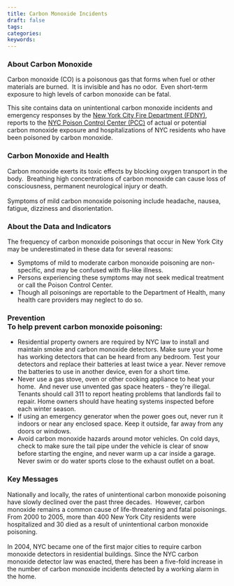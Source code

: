 ```yaml
---
title: Carbon Monoxide Incidents
draft: false
tags: 
categories: 
keywords: 
---
```

<h3 id="descriptiontitle">About Carbon Monoxide</h3>
<p>Carbon monoxide (CO) is a poisonous gas that forms when fuel or other materials are burned.&nbsp; It is invisible and has no odor.&nbsp; Even short-term exposure to high levels of carbon monoxide can be fatal.</p>
<p>This site contains data on unintentional carbon monoxide incidents and emergency responses by the <a href="http://www.nyc.gov/html/fdny/html/home2.shtml" target="_blank">New York City Fire Department (FDNY)</a>, reports to the <a href="http://www1.nyc.gov/site/doh/health/health-topics/poison-control.page" target="_blank">NYC Poison Control Center (PCC)</a> of actual or potential carbon monoxide exposure and hospitalizations of NYC residents who have been poisoned by carbon monoxide.</p>
<h3>Carbon Monoxide and Health</h3>
<p>Carbon monoxide exerts its toxic effects by blocking oxygen transport in the body.&nbsp; Breathing high concentrations of carbon monoxide can cause loss of consciousness, permanent neurological injury or death. <br /><br />Symptoms of mild carbon monoxide poisoning include headache, nausea, fatigue, dizziness and disorientation.</p>
<h3>About the Data and Indicators</h3>
<p>The frequency of carbon monoxide poisonings that occur in New York City may be underestimated in these data for several reasons:</p>
<ul>
<li>Symptoms of mild to moderate carbon monoxide poisoning are non-specific, and may be confused with flu-like illness.</li>
<li>Persons experiencing these symptoms may not seek medical treatment or call the Poison Control Center.</li>
<li>Though all poisonings are reportable to the Department of Health, many health care providers may neglect to do so.</li>
</ul>
<h3>Prevention<br />To help prevent carbon monoxide poisoning:</h3>
<ul>
<li>Residential property owners are required by NYC law to install and maintain smoke and carbon monoxide detectors. Make sure your home has working detectors that can be heard from any bedroom. Test your detectors and replace their batteries at least twice a year. Never remove the batteries to use in another device, even for a short time.</li>
<li>Never use a gas stove, oven or other cooking appliance to heat your home.&nbsp; And never use unvented gas space heaters - they're illegal.&nbsp; Tenants should call 311 to report heating problems that landlords fail to repair. Home owners should have heating systems inspected before each winter season.&nbsp; &nbsp;</li>
<li>If using an emergency generator when the power goes out, never run it indoors or near any enclosed space. Keep it outside, far away from any doors or windows.</li>
<li>Avoid carbon monoxide hazards around motor vehicles. On cold days, check to make sure the tail pipe under the vehicle is clear of snow before starting the engine, and never warm up a car inside a garage.&nbsp; Never swim or do water sports close to the exhaust outlet on a boat.</li>
</ul>
<h3>Key Messages</h3>
<p>Nationally and locally, the rates of unintentional carbon monoxide poisoning have slowly declined over the past three decades.&nbsp; However, carbon monoxide remains a common cause of life-threatening and fatal poisonings. From 2000 to 2005, more than 400 New York City residents were hospitalized and 30 died as a result of unintentional carbon monoxide poisoning.<br /><br />In 2004, NYC became one of the first major cities to require carbon monoxide detectors in residential buildings. Since the NYC carbon monoxide detector law was enacted, there has been a five-fold increase in the number of carbon monoxide incidents detected by a working alarm in the home.</p>
